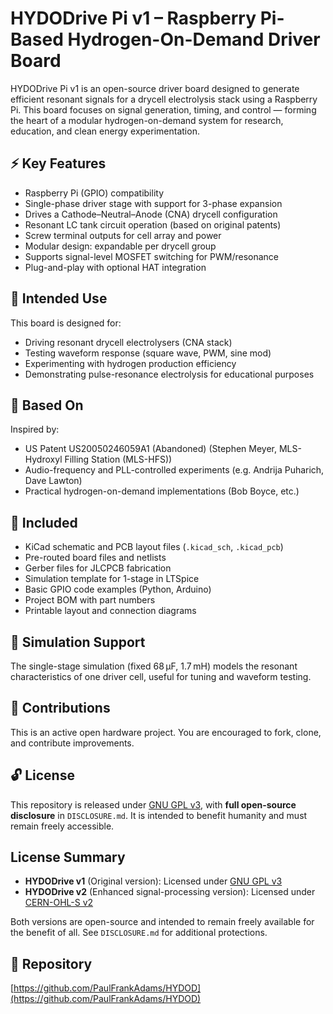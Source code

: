# HYDODrive Pi v1 – Raspberry Pi-Based Hydrogen-On-Demand Driver Board

HYDODrive Pi v1 is an open-source driver board designed to generate efficient resonant signals for a drycell electrolysis stack using a Raspberry Pi. This board focuses on signal generation, timing, and control — forming the heart of a modular hydrogen-on-demand system for research, education, and clean energy experimentation.

## ⚡ Key Features

- Raspberry Pi (GPIO) compatibility
- Single-phase driver stage with support for 3-phase expansion
- Drives a Cathode–Neutral–Anode (CNA) drycell configuration
- Resonant LC tank circuit operation (based on original patents)
- Screw terminal outputs for cell array and power
- Modular design: expandable per drycell group
- Supports signal-level MOSFET switching for PWM/resonance
- Plug-and-play with optional HAT integration

## 📐 Intended Use

This board is designed for:

- Driving resonant drycell electrolysers (CNA stack)
- Testing waveform response (square wave, PWM, sine mod)
- Experimenting with hydrogen production efficiency
- Demonstrating pulse-resonance electrolysis for educational purposes

## 🧠 Based On

Inspired by:

- US Patent US20050246059A1 (Abandoned) (Stephen Meyer, MLS-Hydroxyl Filling Station (MLS-HFS))
- Audio-frequency and PLL-controlled experiments (e.g. Andrija Puharich, Dave Lawton)
- Practical hydrogen-on-demand implementations (Bob Boyce, etc.)

## 📂 Included

- KiCad schematic and PCB layout files (`.kicad_sch`, `.kicad_pcb`)
- Pre-routed board files and netlists
- Gerber files for JLCPCB fabrication
- Simulation template for 1-stage in LTSpice
- Basic GPIO code examples (Python, Arduino)
- Project BOM with part numbers
- Printable layout and connection diagrams

## 🧪 Simulation Support

The single-stage simulation (fixed 68 µF, 1.7 mH) models the resonant characteristics of one driver cell, useful for tuning and waveform testing.

## 🤝 Contributions

This is an active open hardware project. You are encouraged to fork, clone, and contribute improvements.

## 🔓 License

This repository is released under [GNU GPL v3](LICENSE-GPL.txt), with **full open-source disclosure** in `DISCLOSURE.md`. It is intended to benefit humanity and must remain freely accessible.

## License Summary

- **HYDODrive v1** (Original version): Licensed under [GNU GPL v3](LICENSE-GPL.txt)
- **HYDODrive v2** (Enhanced signal-processing version): Licensed under [CERN-OHL-S v2](HYDODrive_V2/LICENSE.txt)

Both versions are open-source and intended to remain freely available for the benefit of all. See `DISCLOSURE.md` for additional protections.


## 📍 Repository

[https://github.com/PaulFrankAdams/HYDOD](https://github.com/PaulFrankAdams/HYDOD)
